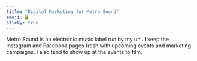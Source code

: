 ```yaml
---
title: "Digital Marketing for Metro Sound"
emoji: 🖥
sticky: true
---
```


Metro Sound is an electronic music label run by my uni. I keep the Instagram and Facebook pages fresh with upcoming events and marketing campaigns. I also tend to show up at the events to film.
